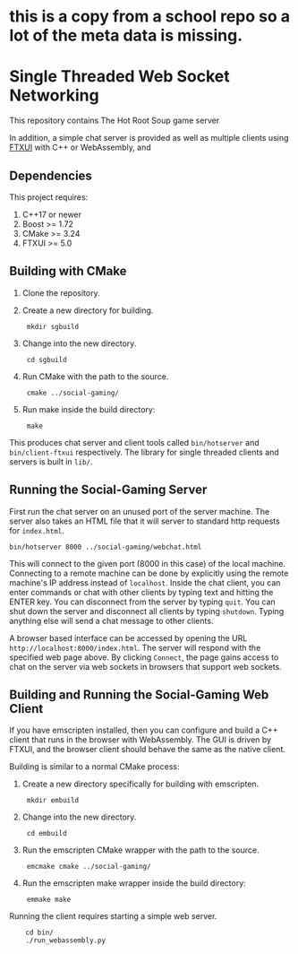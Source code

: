 # this is a copy from a school repo so a lot of the meta data is missing.

# Single Threaded Web Socket Networking

This repository contains The Hot Root Soup game server 

In addition, a simple chat server is provided as well as multiple clients using
[FTXUI](https://github.com/ArthurSonzogni/FTXUI) with C++ or WebAssembly, and



## Dependencies

This project requires:

1. C++17 or newer
2. Boost >= 1.72
3. CMake >= 3.24
4. FTXUI >= 5.0 



## Building with CMake

1. Clone the repository.


2. Create a new directory for building.

        mkdir sgbuild

3. Change into the new directory.

        cd sgbuild

4. Run CMake with the path to the source.

        cmake ../social-gaming/

5. Run make inside the build directory:

        make

This produces chat server and client tools called `bin/hotserver` and
`bin/client-ftxui` respectively. The library for single threaded clients and
servers is built in `lib/`.




## Running the Social-Gaming Server

First run the chat server on an unused port of the server machine. The server
also takes an HTML file that it will server to standard http requests for
`index.html`.

    bin/hotserver 8000 ../social-gaming/webchat.html


This will connect to the given port (8000 in this case) of the local machine.
Connecting to a remote machine can be done by explicitly using the remote
machine's IP address instead of `localhost`. Inside the chat client, you can
enter commands or chat with other clients by typing text and hitting the
ENTER key. You can disconnect from the server by typing `quit`. You can shut
down the server and disconnect all clients by typing `shutdown`. Typing
anything else will send a chat message to other clients.

A browser based interface can be accessed by opening the URL
`http://localhost:8000/index.html`. The server will respond with the
specified web page above. By clicking `Connect`, the page gains access to
chat on the server via web sockets in browsers that support web sockets.





## Building and Running the Social-Gaming Web Client

If you have emscripten installed, then you can configure and build a C++
client that runs in the browser with WebAssembly. The GUI is driven by
FTXUI, and the browser client should behave the same as the native client.

Building is similar to a normal CMake process:

1. Create a new directory specifically for building with emscripten.

        mkdir embuild

2. Change into the new directory.

        cd embuild

3. Run the emscripten CMake wrapper with the path to the source.

        emcmake cmake ../social-gaming/

4. Run the emscripten make wrapper inside the build directory:

        emmake make

Running the client requires starting a simple web server.

        cd bin/
        ./run_webassembly.py

